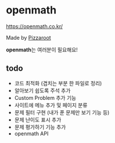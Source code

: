 # openmath
https://openmath.co.kr/

Made by [Pizzaroot](https://www.youtube.com/c/Pizzaroot)

**openmath**는 여러분이 필요해요!

## todo
- 코드 최적화 (겹치는 부분 한 파일로 정리)
- 알아보기 쉽도록 주석 추가
- Custom Problem 추가 기능
- 사이트에 메뉴 추가 및 페이지 분류
- 문제 필터 구현 (내가 푼 문제만 보기 기능 등)
- 문제 난이도 표시 추가
- 문제 평가하기 기능 추가
- openmath API
